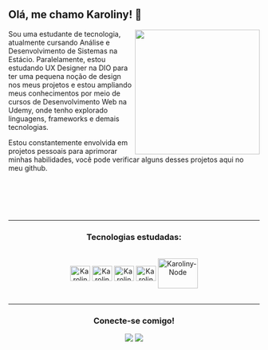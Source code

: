 ## Olá, me chamo Karoliny! 👋

<div>
   <img align="right"  height="250px" 
      src="https://media0.giphy.com/media/v1.Y2lkPTc5MGI3NjExd3dvYXJsOTJtMGVxZjB3cnVvYWh0bDN5bDd6ZHJ1d3ZldnV4aTdudCZlcD12MV9pbnRlcm5hbF9naWZfYnlfaWQmY3Q9dHM/hS42TuYYnANLFR9IRQ/giphy.gif" /> 
</div>

Sou uma estudante de tecnologia, atualmente cursando Análise e Desenvolvimento de Sistemas na Estácio. 
Paralelamente, estou estudando UX Designer na DIO para ter uma pequena noção de design nos meus projetos e estou ampliando meus conhecimentos por meio de cursos de Desenvolvimento Web na Udemy, onde tenho explorado linguagens, frameworks e demais tecnologias.

Estou constantemente envolvida em projetos pessoais para aprimorar minhas habilidades, você pode verificar alguns desses projetos aqui no meu github.

<br> <br> <br> <br> <hr>
<h3 align="center">Tecnologias estudadas:</h3>
<div style="display: inline_block" align="center"><br>
  <img align="center" alt="Karoliny-Js" height="30px" width="40px" src="https://cdn.jsdelivr.net/gh/devicons/devicon/icons/javascript/javascript-original.svg" />
  <img align="center" alt="Karoliny-Ts" height="30px" width="40px" src="https://cdn.jsdelivr.net/gh/devicons/devicon/icons/typescript/typescript-original.svg" />
  <img align="center" alt="Karoliny-Rc" height="30px" width="40px" src="https://cdn.jsdelivr.net/gh/devicons/devicon@latest/icons/react/react-original.svg"/>
  <img align="center" alt="Karoliny-Ag" height="30px" width="40px" src="https://cdn.jsdelivr.net/gh/devicons/devicon/icons/angularjs/angularjs-plain.svg" />
  <img align="center" alt="Karoliny-Node" height="60px" width="80px" src="https://cdn.jsdelivr.net/gh/devicons/devicon/icons/nodejs/nodejs-plain-wordmark.svg" />   
</div>
<br> <hr>
<h3 align="center">Conecte-se comigo!</h3>
<div align="center">
<a href="mailto:karolinysantosofc@outlook.com" target="_blank"><img src="https://img.shields.io/badge/Microsoft_Outlook-0078D4?style=for-the-badge&logo=microsoft-outlook&logoColor=white" target="_blank"></a> 
<a href="https://www.linkedin.com/in/karoliny-rufino-8341251a9/" target="_blank"><img src="https://img.shields.io/badge/LinkedIn-0077B5?style=for-the-badge&logo=linkedin&logoColor=white" target="_blank"></a>  
</div>
